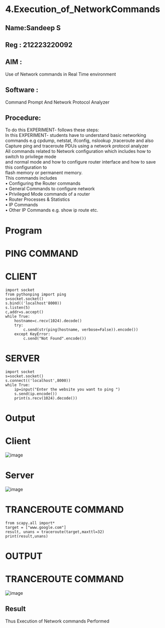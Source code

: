 # 4.Execution_of_NetworkCommands
## Name:Sandeep S
## Reg : 212223220092
## AIM :
Use of Network commands in Real Time environment
## Software :
Command Prompt And Network Protocol Analyzer
## Procedure: 
To do this EXPERIMENT- follows these steps:
<BR>
In this EXPERIMENT- students have to understand basic networking commands e.g cpdump, netstat, ifconfig, nslookup ,traceroute and also Capture ping and traceroute PDUs using a network protocol analyzer 
<BR>
All commands related to Network configuration which includes how to switch to privilege mode
<BR>
and normal mode and how to configure router interface and how to save this configuration to
<BR>
flash memory or permanent memory.
<BR>
This commands includes
<BR>
• Configuring the Router commands
<BR>
• General Commands to configure network
<BR>
• Privileged Mode commands of a router 
<BR>
• Router Processes & Statistics
<BR>
• IP Commands
<BR>
• Other IP Commands e.g. show ip route etc.
<BR>
# Program
# PING COMMAND
# CLIENT
```
import socket 
from pythonping import ping 
s=socket.socket() 
s.bind(('localhost'8000)) 
s.listen(5) 
c,addr=s.accept() 
while True: 
    hostname=c.recv(1024).decode() 
    try: 
        c.send(str(ping(hostname, verbose=False)).encode()) 
    except KeyError: 
        c.send("Not Found".encode())
```
# SERVER
```
import socket 
s=socket.socket() 
s.connect(('localhost',8000)) 
while True: 
    ip=input("Enter the website you want to ping ") 
    s.send(ip.encode()) 
    print(s.recv(1024).decode())
```
# Output
# Client
![image](https://github.com/user-attachments/assets/33929937-c9d5-4332-b7a7-3f4052f1d3cd)
# Server
![image](https://github.com/user-attachments/assets/612ec5f4-f08b-4026-a662-174e3caa8b61)
# TRANCEROUTE COMMAND
```
from scapy.all import* 
target = ["www.google.com"] 
result, unans = traceroute(target,maxttl=32) 
print(result,unans)
```
# OUTPUT
# TRANCEROUTE COMMAND
![image](https://github.com/user-attachments/assets/200698e6-30d3-4b87-9e41-c618d7da8b40)
## Result
Thus Execution of Network commands Performed 
